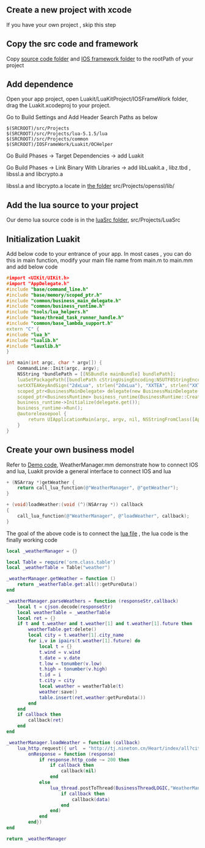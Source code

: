 Create a new project with xcode
-----------------------------
If you have your own project , skip this step

Copy the src code and framework
-----------------------------
Copy [source code folder](https://github.com/williamwen1986/Luakit/tree/master/LuaKitProject/src) and [IOS framework folder](https://github.com/williamwen1986/Luakit/tree/master/LuaKitProject/IOSFrameWork) to the rootPath of your project

Add dependence
-----------------------------
Open your app project, open Luakit/LuaKitProject/IOSFrameWork folder, drag the Luakit.xcodeproj to your project.

Go to Build Settings and Add Header Search Paths as below

```	
$(SRCROOT)/src/Projects
$(SRCROOT)/src/Projects/lua-5.1.5/lua
$(SRCROOT)/src/Projects/common
$(SRCROOT)/IOSFrameWork/Luakit/OCHelper
```

Go Build Phases -> Target Dependencies -> add Luakit

Go Build Phases -> Link Binary With Libraries -> add libLuakit.a , libz.tbd , libssl.a and libcrypto.a

libssl.a and libcrypto.a locate in [the folder](https://github.com/williamwen1986/Luakit/tree/master/LuaKitProject/src/Projects/openssl/lib) src/Projects/openssl/lib/ 

Add the lua source to your project
-----------------------------
Our demo lua source code is in the [luaSrc folder](https://github.com/williamwen1986/Luakit/tree/master/LuaKitProject/src/Projects/LuaSrc), src/Projects/LuaSrc

Initialization Luakit
-----------------------------
Add below code to your entrance of your app. In most cases , you can do this in main function, modify your main file name from main.m to main.mm and add below code

```c++
#import <UIKit/UIKit.h>
#import "AppDelegate.h"
#include "base/command_line.h"
#include "base/memory/scoped_ptr.h"
#include "common/business_main_delegate.h"
#include "common/business_runtime.h"
#include "tools/lua_helpers.h"
#include "base/thread_task_runner_handle.h"
#include "common/base_lambda_support.h"
extern "C" {
#include "lua_h"
#include "lualib.h"
#include "lauxlib.h"
}

int main(int argc, char * argv[]) {
	CommandLine::Init(argc, argv);
	NSString *bundlePath = [[NSBundle mainBundle] bundlePath];
	luaSetPackagePath([bundlePath cStringUsingEncoding:NSUTF8StringEncoding]);
	setXXTEAKeyAndSign("2dxLua", strlen("2dxLua"), "XXTEA", strlen("XXTEA"));
	scoped_ptr<BusinessMainDelegate> delegate(new BusinessMainDelegate());
	scoped_ptr<BusinessRuntime> business_runtime(BusinessRuntime::Create());
	business_runtime->Initialize(delegate.get());
	business_runtime->Run();
	@autoreleasepool {
	    return UIApplicationMain(argc, argv, nil, NSStringFromClass([AppDelegate class]));
	}
}
```

Create your own business model
-----------------------------
Refer to [Demo code](https://github.com/williamwen1986/Luakit/blob/master/LuaKitProject/IOS%20Demo/WeatherTest/WeatherTest/WeatherManager.mm), WeatherManager.mm  demonstrate how to connect IOS and lua, Luakit provide a general interface to connect IOS and lua

```	objective-c
+ (NSArray *)getWeather {
    return call_lua_function(@"WeatherManager", @"getWeather");
}

+ (void)loadWeather:(void (^)(NSArray *)) callback
{
    call_lua_function(@"WeatherManager", @"loadWeather", callback);
}
```

The goal of the above code is to connect the [lua file](https://github.com/williamwen1986/Luakit/blob/master/LuaKitProject/src/Projects/LuaSrc/WeatherManager.lua) , the lua code is the finally working code

```lua
local _weatherManager = {}

local Table = require('orm.class.table')
local _weatherTable = Table("weather")

_weatherManager.getWeather = function ()
	return _weatherTable.get:all():getPureData()
end

_weatherManager.parseWeathers = function (responseStr,callback)
	local t = cjson.decode(responseStr)
	local weatherTable = _weatherTable
	local ret = {}
	if t and t.weather and t.weather[1] and t.weather[1].future then
		weatherTable.get:delete()
		local city = t.weather[1].city_name
		for i,v in ipairs(t.weather[1].future) do
			local t = {}
			t.wind = v.wind
			t.date = v.date
			t.low = tonumber(v.low)
			t.high = tonumber(v.high)
			t.id = i
			t.city = city
			local weather = weatherTable(t)
			weather:save()
			table.insert(ret,weather:getPureData())
		end
	end
	if callback then
		callback(ret)
	end
end

_weatherManager.loadWeather = function (callback)
	lua_http.request({ url  = "http://tj.nineton.cn/Heart/index/all?city=CHSH000000",
		onResponse = function (response)
			if response.http_code ~= 200 then
				if callback then
					callback(nil)
				end
			else
				lua_thread.postToThread(BusinessThreadLOGIC,"WeatherManager","parseWeathers",response.response,function(data)
					if callback then
						callback(data)
					end
				end)
			end
		end})
end

return _weatherManager
```
